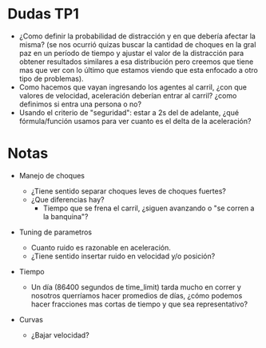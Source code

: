 # Dudas TP1

- ¿Como definir la probabilidad de distracción y en que debería afectar la misma? (se nos ocurrió quizas buscar la cantidad de choques en la gral paz en un período de tiempo y ajustar el valor de la distracción para obtener resultados similares a esa distribución pero creemos que tiene mas que ver con lo último que estamos viendo que esta enfocado a otro tipo de problemas).
- Como hacemos que vayan ingresando los agentes al carril, ¿con que valores de velocidad, aceleración deberían entrar al carril? ¿como definimos si entra una persona o no?
- Usando el criterio de "seguridad": estar a 2s del de adelante, ¿qué fórmula/función usamos para ver cuanto es el delta de la aceleración? 


# Notas

- Manejo de choques
    - ¿Tiene sentido separar choques leves de choques fuertes?
    - ¿Que diferencias hay?
        - Tiempo que se frena el carril, ¿siguen avanzando o "se corren a la banquina"?

- Tuning de parametros
    - Cuanto ruido es razonable en aceleración.
    - ¿Tiene sentido insertar ruido en velocidad y/o posición?

- Tiempo
    - Un día (86400 segundos de time_limit) tarda mucho en correr y nosotros querríamos hacer promedios de días, ¿cómo podemos hacer fracciones mas cortas de tiempo y que sea representativo?
    
- Curvas
    - ¿Bajar velocidad?